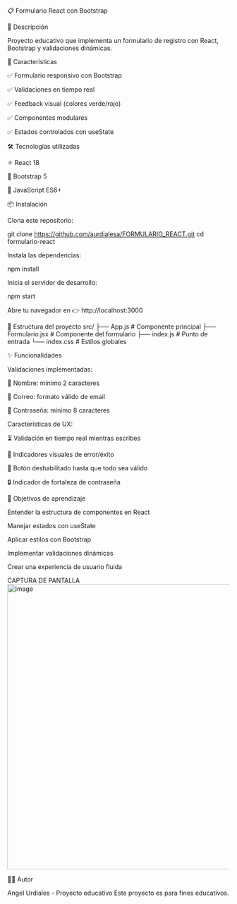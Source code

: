 📋 Formulario React con Bootstrap






📝 Descripción

Proyecto educativo que implementa un formulario de registro con React, Bootstrap y validaciones dinámicas.

🚀 Características

✅ Formulario responsivo con Bootstrap

✅ Validaciones en tiempo real

✅ Feedback visual (colores verde/rojo)

✅ Componentes modulares

✅ Estados controlados con useState

🛠️ Tecnologías utilizadas

⚛️ React 18

🎨 Bootstrap 5

📜 JavaScript ES6+

📦 Instalación

Clona este repositorio:

git clone https://github.com/aurdialesa/FORMULARIO_REACT.git
cd formulario-react


Instala las dependencias:

npm install


Inicia el servidor de desarrollo:

npm start


Abre tu navegador en 👉 http://localhost:3000

📁 Estructura del proyecto
src/
├── App.js          # Componente principal
├── Formulario.jsx  # Componente del formulario
├── index.js        # Punto de entrada
└── index.css       # Estilos globales

✨ Funcionalidades

Validaciones implementadas:

📝 Nombre: mínimo 2 caracteres

📧 Correo: formato válido de email

🔑 Contraseña: mínimo 8 caracteres

Características de UX:

⏳ Validación en tiempo real mientras escribes

🎯 Indicadores visuales de error/éxito

🚫 Botón deshabilitado hasta que todo sea válido

🔒 Indicador de fortaleza de contraseña

🎯 Objetivos de aprendizaje

Entender la estructura de componentes en React

Manejar estados con useState

Aplicar estilos con Bootstrap

Implementar validaciones dinámicas

Crear una experiencia de usuario fluida

CAPTURA DE PANTALLA
<img width="1327" height="647" alt="image" src="https://github.com/user-attachments/assets/91edfbda-19d4-4cc3-ad8f-fae2e40b2c5c" />


👨‍💻 Autor

Angel Urdiales - Proyecto educativo
Este proyecto es para fines educativos.
